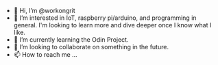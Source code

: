 - 👋 Hi, I’m @workongrit
- 👀 I’m interested in IoT, raspberry pi/arduino, and programming in general. I'm looking to learn more and dive deeper once I know what I like.
- 🌱 I’m currently learning the Odin Project.
- 💞️ I’m looking to collaborate on something in the future. 
- 📫 How to reach me ...

<!---
workongrit/workongrit is a ✨ special ✨ repository because its `README.md` (this file) appears on your GitHub profile.
You can click the Preview link to take a look at your changes.
--->
